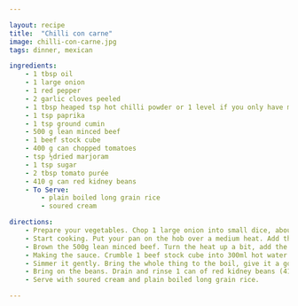 ```yaml
---

layout: recipe
title:  "Chilli con carne"
image: chilli-con-carne.jpg
tags: dinner, mexican

ingredients:
    - 1 tbsp oil
    - 1 large onion
    - 1 red pepper
    - 2 garlic cloves peeled
    - 1 tbsp heaped tsp hot chilli powder or 1 level if you only have mild
    - 1 tsp paprika
    - 1 tsp ground cumin
    - 500 g lean minced beef
    - 1 beef stock cube
    - 400 g can chopped tomatoes
    - tsp ½dried marjoram
    - 1 tsp sugar
    - 2 tbsp tomato purée
    - 410 g can red kidney beans
    - To Serve:
        - plain boiled long grain rice
        - soured cream

directions:
    - Prepare your vegetables. Chop 1 large onion into small dice, about 5mm square. The easiest way to do this is to cut the onion in half from root to tip, peel it and slice each half into thick matchsticks lengthways, not quite cutting all the way to the root end so they are still held together. Slice across the matchsticks into neat dice. Cut 1 red pepper in half lengthways, remove stalk and wash the seeds away, then chop. Peel and finely chop 2 garlic cloves.
    - Start cooking. Put your pan on the hob over a medium heat. Add the oil and leave it for 1-2 minutes until hot (a little longer for an electric hob). Add the onions and cook, stirring fairly frequently, for about 5 minutes, or until the onions are soft, squidgy and slightly translucent. Tip in the garlic, red pepper, 1 heaped tsp hot chilli powder or 1 level tbsp mild chilli powder, 1 tsp paprika and 1 tsp ground cumin. Give it a good stir, then leave it to cook for another 5 minutes, stirring occasionally.
    - Brown the 500g lean minced beef. Turn the heat up a bit, add the meat to the pan and break it up with your spoon or spatula. The mix should sizzle a bit when you add the mince. Keep stirring and prodding for at least 5 minutes, until all the mince is in uniform, mince-sized lumps and there are no more pink bits. Make sure you keep the heat hot enough for the meat to fry and become brown, rather than just stew.
    - Making the sauce. Crumble 1 beef stock cube into 300ml hot water. Pour this into the pan with the mince mixture. Open 1 can of chopped tomatoes (400g can) and add these as well. Tip in ½ tsp dried marjoram and 1 tsp sugar, if using (see tip at the bottom), and add a good shake of salt and pepper. Squirt in about 2 tbsp tomato purée and stir the sauce well.
    - Simmer it gently. Bring the whole thing to the boil, give it a good stir and put a lid on the pan. Turn down the heat until it is gently bubbling and leave it for 20 minutes. You should check on the pan occasionally to stir it and make sure the sauce doesn’t catch on the bottom of the pan or isn’t drying out. If it is, add a couple of tablespoons of water and make sure that the heat really is low enough. After simmering gently, the saucy mince mixture should look thick, moist and juicy.
    - Bring on the beans. Drain and rinse 1 can of red kidney beans (410g can) in a sieve and stir them into the chilli pot. Bring to the boil again, and gently bubble without the lid for another 10 minutes, adding a little more water if it looks too dry. Taste a bit of the chilli and season. It will probably take a lot more seasoning than you think. Now replace the lid, turn off the heat and leave your chilli to stand for 10 minutes before serving, and relax. Leaving your chilli to stand is really important as it allows the flavours to mingle.
    - Serve with soured cream and plain boiled long grain rice.

---
```

